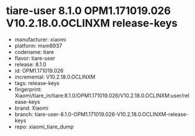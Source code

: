 # tiare-user 8.1.0 OPM1.171019.026 V10.2.18.0.OCLINXM release-keys
- manufacturer: xiaomi
- platform: msm8937
- codename: tiare
- flavor: tiare-user
- release: 8.1.0
- id: OPM1.171019.026
- incremental: V10.2.18.0.OCLINXM
- tags: release-keys
- fingerprint: Xiaomi/tiare_in/tiare:8.1.0/OPM1.171019.026/V10.2.18.0.OCLINXM:user/release-keys
- brand: Xiaomi
- branch: tiare-user-8.1.0-OPM1.171019.026-V10.2.18.0.OCLINXM-release-keys
- repo: xiaomi_tiare_dump
